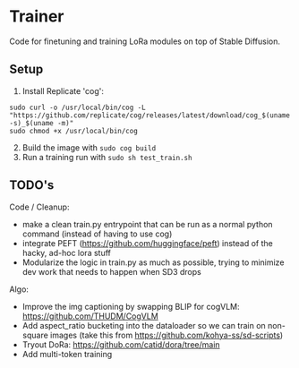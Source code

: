 # Trainer

Code for finetuning and training LoRa modules on top of Stable Diffusion.

## Setup

1. Install Replicate 'cog':

```
sudo curl -o /usr/local/bin/cog -L "https://github.com/replicate/cog/releases/latest/download/cog_$(uname -s)_$(uname -m)"
sudo chmod +x /usr/local/bin/cog
```

2. Build the image with `sudo cog build`
3. Run a training run with `sudo sh test_train.sh`



## TODO's

Code / Cleanup:
- make a clean train.py entrypoint that can be run as a normal python command (instead of having to use cog)
- integrate PEFT (https://github.com/huggingface/peft) instead of the hacky, ad-hoc lora stuff
- Modularize the logic in train.py as much as possible, trying to minimize dev work that needs to happen when SD3 drops

Algo:
- Improve the img captioning by swapping BLIP for cogVLM: https://github.com/THUDM/CogVLM
- Add aspect_ratio bucketing into the dataloader so we can train on non-square images (take this from https://github.com/kohya-ss/sd-scripts)
- Tryout DoRa: https://github.com/catid/dora/tree/main
- Add multi-token training
